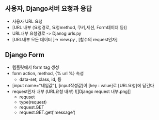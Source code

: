 ## 사용자, Django서버 요청과 응답
- 사용자 URL 요청
- [URL 내부 (요청경로, 요청method, 쿠키,세션, Form데이터 등)]
- URL내부 요청경로 -> Djanog urls.py
- [URL내부 모든 데이터 ]-> view.py , [함수의 request인자]


## Django Form
- 템플릿에서 form tag 생성
- form action, method, {% url %} 속성
	- data-set, class, id, 등
- [input name="네임값"], [input작성값]이  [key : value]로 [URL요청]에 담긴다
- request인자 내부 (URL요청 내부) ![[Django request 내부.png]]
	- requset
	- type(request)
	- request.GET
	- request.GET.get('message')